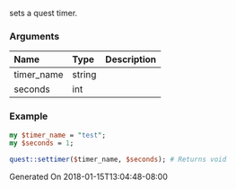 sets a quest timer.
### Arguments
**Name**|**Type**|**Description**
:---|:---|:---
timer_name|string|
seconds|int|

### Example

```perl
my $timer_name = "test";
my $seconds = 1;

quest::settimer($timer_name, $seconds); # Returns void
```


Generated On 2018-01-15T13:04:48-08:00